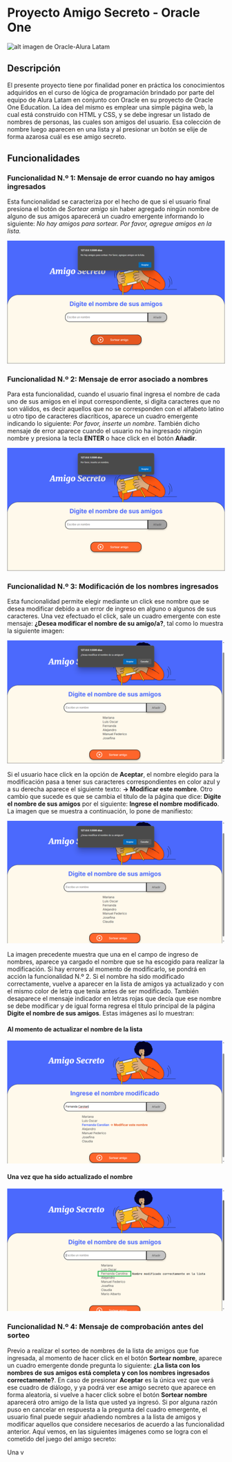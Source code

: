 # Proyecto Amigo Secreto - Oracle One 
![alt imagen de Oracle-Alura Latam](https://media.licdn.com/dms/image/D4D12AQFOYyFqevnNlQ/article-cover_image-shrink_720_1280/0/1685181175448?e=2147483647&v=beta&t=CcOZKLtCcNEiPqvXbEDsfMACRR9QY-9VwwV9x_4rjg0)

## Descripción

El presente proyecto tiene por finalidad poner en práctica los conocimientos adquiridos en el curso de lógica de programación brindado por parte del equipo de Alura Latam en conjunto con Oracle en su proyecto de Oracle One Education. La idea del mismo es emplear una simple página web, la cual está construido con HTML y CSS, y se debe ingresar un listado de nombres de personas, las cuales son amigos del usuario. Esa colección de nombre luego aparecen en una lista y al presionar un botón se elije de forma azarosa cuál es ese amigo secreto.

## Funcionalidades

### Funcionalidad N.º 1: Mensaje de error cuando no hay amigos ingresados

Esta funcionalidad se caracteriza por el hecho de que si el usuario final presiona el botón de *Sortear amigo* sin haber agregado ningún nombre de alguno de sus amigos aparecerá un cuadro emergente informando lo siguiente: *No hay amigos para sortear. Por favor, agregue amigos en la lista.*

![imagen del mensaje de error de la funcionalidad Nº 1](./assets/funcionalidad1.png)

### Funcionalidad N.º 2: Mensaje de error asociado a nombres

Para esta funcionalidad, cuando el usuario final ingresa el nombre de cada uno de sus amigos en el input correspondiente, si digita caracteres que no son válidos, es decir aquellos que no se corresponden con el alfabeto latino u otro tipo de caracteres diacríticos, aparece un cuadro emergente indicando lo siguiente: *Por favor, inserte un nombre*. También dicho mensaje de error aparece cuando el usuario no ha ingresado ningún nombre y presiona la tecla **ENTER** o hace click en el botón **Añadir**.

![imagen del mensaje de error de la funcionalidad N.º 2](./assets/funcionalidad2.png)

### Funcionalidad N.º 3: Modificación de los nombres ingresados

Esta funcionalidad permite elegir mediante un click ese nombre que se desea modificar debido a un error de ingreso en alguno o algunos de sus caracteres. Una vez efectuado el click, sale un cuadro emergente con este mensaje: **¿Desea modificar el nombre de su amigo/a?**, tal como lo muestra la siguiente imagen:

![imagen del mensaje de error funcionalidad N.º 3 - parte a](./assets/funcionalidad3a.png)

Si el usuario hace click en la opción de **Aceptar**, el nombre elegido para la modificación pasa a tener sus caracteres correspondientes en color azul y a su derecha aparece el siguiente texto: **-> Modificar este nombre**. Otro cambio que sucede es que se cambia el título de la página que dice: **Digite el nombre de sus amigos** por el siguiente: **Ingrese el nombre modificado**. La imagen que se muestra a continuación, lo pone de manifiesto:

![imagen que muestra los cambios asociados a la parte b de la funcionalidad N.º3](./assets/funcionalidad3b.png)

La imagen precedente muestra que una en el campo de ingreso de nombres, aparece ya cargado el nombre que se ha escogido para realizar la modificación. Si hay errores al momento de modificarlo, se pondrá en acción la funcionalidad N.º 2. Si el nombre ha sido modificado correctamente, vuelve a aparecer en la lista de amigos ya actualizado y con el mismo color de letra que tenía antes de ser modificado. También desaparece el mensaje indicador en letras rojas que decía que ese nombre se debe modificar y de igual forma regresa el título principal de la página **Digite el nombre de sus amigos**. Estas imágenes así lo muestran:

#### Al momento de actualizar el nombre de la lista
![imagen con la actualización ya realizada, parte c de la funcionalidad N.º3](./assets/funcionalidad3c.png)

#### Una vez que ha sido actualizado el nombre
![imagen con el nombre ya actualizado en la lista](./assets/funcionalidad3d.png)

### Funcionalidad N.º 4: Mensaje de comprobación antes del sorteo

Previo a realizar el sorteo de nombres de la lista de amigos que fue ingresada, al momento de hacer click en el botón **Sortear nombre**, aparece un cuadro emergente donde pregunta lo siguiente: **¿La lista con los nombres de sus amigos está completa y con los nombres ingresados correctamente?**. En caso de presionar **Aceptar** es la única vez que verá ese cuadro de diálogo, y ya podrá ver ese amigo secreto que aparece en forma aleatoria, si vuelve a hacer click sobre el botón **Sortear nombre** aparecerá otro amigo de la lista que usted ya ingresó. Si por alguna razón puso en cancelar en respuesta a la pregunta del cuadro emergente, el usuario final puede seguir añadiendo nombres a la lista de amigos y modificar aquellos que considere necesarios de acuerdo a las funcionalidad anterior. Aquí vemos, en las siguientes imágenes como se logra con el cometido del juego del amigo secreto:





Una v
